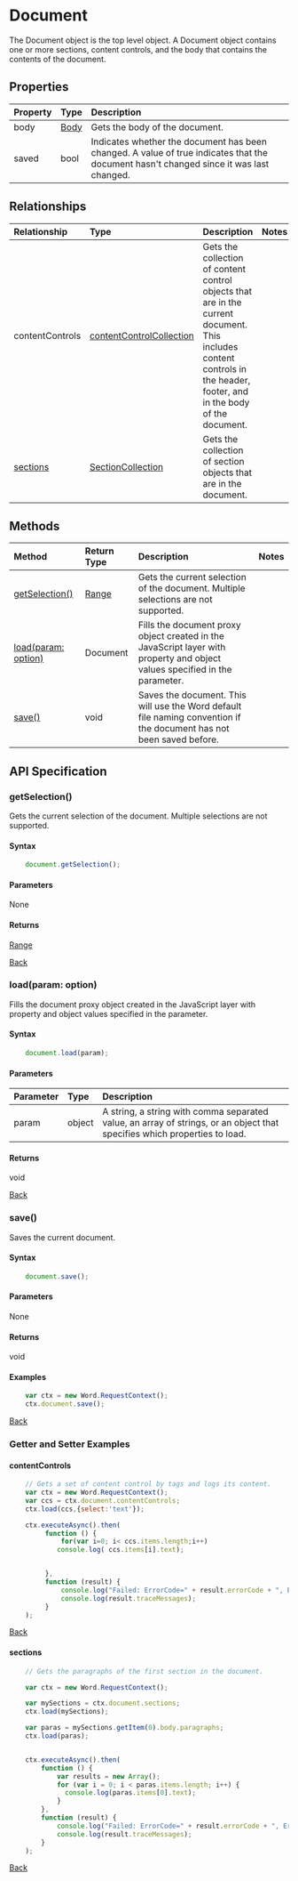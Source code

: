 # Document 
The Document object is the top level object. A Document object contains one or more 
sections, content controls, and the body that contains the contents of the document.

## Properties

| Property         | Type    |Description|
|:-----------------|:--------|:----------|
|body|  [Body](body.md)   |Gets the body of the document. | 
|saved|  bool | Indicates whether the document has been changed. A value of true indicates that the document hasn't changed since it was last changed. | 



## Relationships

| Relationship     | Type    |Description|Notes  |
|:-----------------|:--------|:----------|:------|
|contentControls| [contentControlCollection](contentControlCollection.md)  | Gets the collection of content control objects that are in the current document. This includes content controls in the header, footer, and in the body of the document. | 
|[sections](#sections)| [SectionCollection](sectionCollection.md) | Gets the collection of section objects that are in the document. |


## Methods


| Method     | Return Type    |Description|Notes  |
|:-----------------|:--------|:----------|:------|
|[getSelection()](#getselection())| [Range](range.md) |Gets the current selection of the document. Multiple selections are not supported. |
|[load(param: option)](#loadparam-option)| Document | Fills the document proxy object created in the JavaScript layer with property and object values specified in the parameter.  |
|[save()](#save)| void | Saves the document. This will use the Word default file naming convention if the document has not been saved before. |     

## API Specification

### getSelection()

Gets the current selection of the document. Multiple selections are not supported.

#### Syntax

```js
    document.getSelection();
```

#### Parameters

None

#### Returns

[Range](range.md)

[Back](#methods)

### load(param: option)

Fills the document proxy object created in the JavaScript layer with property and object values specified in the parameter.

#### Syntax

```js
    document.load(param);
```

#### Parameters
| Parameter       | Type    |Description|
|:---------------|:--------|:----------|
|param|object| A string, a string with comma separated value, an array of strings, or an object that specifies which properties to load.  |

#### Returns

void


[Back](#methods)



### save()

Saves the current document. 

#### Syntax

```js
    document.save();
```

#### Parameters 

None

#### Returns

void

#### Examples

```js
    var ctx = new Word.RequestContext();
    ctx.document.save();
```
[Back](#methods)




### Getter and Setter Examples

#### contentControls

```js
    // Gets a set of content control by tags and logs its content.
    var ctx = new Word.RequestContext();
    var ccs = ctx.document.contentControls;
    ctx.load(ccs,{select:'text'});

    ctx.executeAsync().then(
         function () {
             for(var i=0; i< ccs.items.length;i++)
            console.log( ccs.items[i].text);


         },
         function (result) {
             console.log("Failed: ErrorCode=" + result.errorCode + ", ErrorMessage=" + result.errorMessage);
             console.log(result.traceMessages);
         }
    );

```
[Back](#relationships)

#### sections

```js
    // Gets the paragraphs of the first section in the document.

    var ctx = new Word.RequestContext();

    var mySections = ctx.document.sections;
    ctx.load(mySections);

    var paras = mySections.getItem(0).body.paragraphs;
    ctx.load(paras);


    ctx.executeAsync().then(
        function () {
            var results = new Array();
            for (var i = 0; i < paras.items.length; i++) {
              console.log(paras.items[0].text);
            }  
        },
        function (result) {
            console.log("Failed: ErrorCode=" + result.errorCode + ", ErrorMessage=" + result.errorMessage);
            console.log(result.traceMessages);
        }
    );
```
[Back](#relationships)

